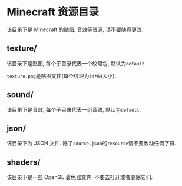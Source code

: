 # Minecraft 资源目录
该目录下是 Minecraft 的贴图, 音效等资源, 请不要随意更改.

## texture/
该目录下是贴图, 每个子目录代表一个纹理包, 默认为`default`.

`texture.png`是贴图文件(每个纹理为`64*64`大小).

## sound/
该目录下是音效, 每个子目录代表一组音效, 默认为`default`.

## json/
该目录下为 JSON 文件. 除了`source.json`的`resource`请不要改动任何字符.

## shaders/
该目录下是一些 OpenGL 着色器文件, 不要去打开或者删除它们.
